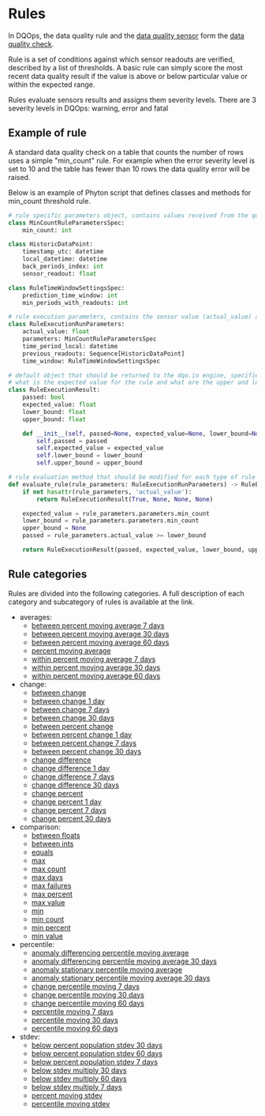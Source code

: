 # Rules

In DQOps, the data quality rule and the [data quality sensor](../sensors/sensors.md) form the [data quality check](../checks/index.md).

Rule is a set of conditions against which sensor readouts are verified, described by a list of thresholds.
A basic rule can simply score the most recent data quality result if the value is above or below particular value or
within the expected range. 

Rules evaluate sensors results and assigns them severity levels. There are 3 severity levels in DQOps: warning, error and
fatal


## Example of rule 

A standard data quality check on a table that counts the number of rows uses a simple "min_count" rule. For example when
the error severity level is set to 10 and the table has fewer than 10 rows the data quality error will be raised. 

Below is an example of Phyton script that defines classes and methods for min_count threshold rule.

``` py title="min_count.py"
# rule specific parameters object, contains values received from the quality check threshold configuration
class MinCountRuleParametersSpec:
    min_count: int

class HistoricDataPoint:
    timestamp_utc: datetime
    local_datetime: datetime
    back_periods_index: int
    sensor_readout: float

class RuleTimeWindowSettingsSpec:
    prediction_time_window: int
    min_periods_with_readouts: int

# rule execution parameters, contains the sensor value (actual_value) and the rule parameters
class RuleExecutionRunParameters:
    actual_value: float
    parameters: MinCountRuleParametersSpec
    time_period_local: datetime
    previous_readouts: Sequence[HistoricDataPoint]
    time_window: RuleTimeWindowSettingsSpec

# default object that should be returned to the dqo.io engine, specifies if the rule was passed or failed,
# what is the expected value for the rule and what are the upper and lower boundaries of accepted values (optional)
class RuleExecutionResult:
    passed: bool
    expected_value: float
    lower_bound: float
    upper_bound: float

    def __init__(self, passed=None, expected_value=None, lower_bound=None, upper_bound=None):
        self.passed = passed
        self.expected_value = expected_value
        self.lower_bound = lower_bound
        self.upper_bound = upper_bound

# rule evaluation method that should be modified for each type of rule
def evaluate_rule(rule_parameters: RuleExecutionRunParameters) -> RuleExecutionResult:
    if not hasattr(rule_parameters, 'actual_value'):
        return RuleExecutionResult(True, None, None, None)

    expected_value = rule_parameters.parameters.min_count
    lower_bound = rule_parameters.parameters.min_count
    upper_bound = None
    passed = rule_parameters.actual_value >= lower_bound

    return RuleExecutionResult(passed, expected_value, lower_bound, upper_bound)
```

## Rule categories

Rules are divided into the following categories. A full description of each category and subcategory of rules is 
available at the link.

- averages:
    - [between percent moving average 7 days](../../../reference/rules/averages/#between-percent-moving-average-7-days)
    - [between percent moving average 30 days](../../../reference/rules/averages/#between-percent-moving-average-30-days)
    - [between percent moving average 60 days](../../../reference/rules/averages/#between-percent-moving-average-60-days)
    - [percent moving average](../../../reference/rules/averages/#percent-moving-average)
    - [within percent moving average 7 days](../../../reference/rules/averages/#within-percent-moving-average-7-days)
    - [within percent moving average 30 days](../../../reference/rules/averages/#within-percent-moving-average-30-days)
    - [within percent moving average 60 days](../../../reference/rules/averages/#within-percent-moving-average-60-days)
- change:
    - [between change](../../../reference/rules/Change/#between-change)
    - [between change 1 day](../../../reference/rules/Change/#between-change-1-day)
    - [between change 7 days](../../../reference/rules/Change/#between-change-7-days)
    - [between change 30 days](../../../reference/rules/Change/#between-change-30-days)
    - [between percent change](../../../reference/rules/Change/#between-percent-change)
    - [between percent change 1 day](../../../reference/rules/Change/#between-percent-change-1-day)
    - [between percent change 7 days](../../../reference/rules/Change/#between-percent-change-7days)
    - [between percent change 30 days](../../../reference/rules/Change/#between-percent-change-30-days)
    - [change difference](../../../reference/rules/Change/#change-difference)
    - [change difference 1 day](../../../reference/rules/Change/#change-difference-1-day)
    - [change difference 7 days](../../../reference/rules/Change/#change-difference-7-days)
    - [change difference 30 days](../../../reference/rules/Change/#change-difference-30-days)
    - [change percent](../../../reference/rules/Change/#change-percent)
    - [change percent 1 day](../../../reference/rules/Change/#change-percent-1-day)
    - [change percent 7 days](../../../reference/rules/Change/#change-percent-7-days)
    - [change percent 30 days](../../../reference/rules/Change/#change-percent-30-days)
- comparison:
    - [between floats](../../../reference/rules/Comparison/#between-floats)
    - [between ints](../../../reference/rules/Comparison/#between-ints)
    - [equals](../../../reference/rules/Comparison/#equals)
    - [max](../../../reference/rules/Comparison/#max)
    - [max count](../../../reference/rules/Comparison/#max-count)
    - [max days](../../../reference/rules/Comparison/#max-days)
    - [max failures](../../../reference/rules/Comparison/#max-failures)
    - [max percent](../../../reference/rules/Comparison/#max-percent)
    - [max value](../../../reference/rules/Comparison/#max-value)
    - [min](../../../reference/rules/Comparison/#min)
    - [min count](../../../reference/rules/Comparison/#min-count)
    - [min percent](../../../reference/rules/Comparison/#min-percent)
    - [min value](../../../reference/rules/Comparison/#min-value)
- percentile:
    - [anomaly differencing percentile moving average](../../../reference/rules/Percentile/#anomaly-differencing-percentile-moving-average)
    - [anomaly differencing percentile moving average 30 days](../../../reference/rules/Percentile/#anomaly-differencing-percentile-moving-average-30-days)
    - [anomaly stationary percentile moving average](../../../reference/rules/Percentile/#anomaly-stationary-percentile-moving-average)
    - [anomaly stationary percentile moving average 30 days](../../../reference/rules/Percentile/#anomaly-stationary-percentile-moving-average-30-days)
    - [change percentile moving 7 days](../../../reference/rules/Percentile/#change-percentile-moving-7-days)
    - [change percentile moving 30 days](../../../reference/rules/Percentile/#change-percentile-moving-30-days)
    - [change percentile moving 60 days](../../../reference/rules/Percentile/#change-percentile-moving-60-days)
    - [percentile moving 7 days](../../../reference/rules/Percentile/#percentile-moving-7-days)
    - [percentile moving 30 days](../../../reference/rules/Percentile/#percentile-moving-30-days)
    - [percentile moving 60 days](../../../reference/rules/Percentile/#percentile-moving-60-days)
- stdev:
    - [below percent population stdev 30 days](../../../reference/rules/Stdev/#below-percent-population-stdev-30-days)
    - [below percent population stdev 60 days](../../../reference/rules/Stdev/#below-percent-population-stdev-60-days)
    - [below percent population stdev 7 days](../../../reference/rules/Stdev/#below-percent-population-stdev-7-days)
    - [below stdev multiply 30 days](../../../reference/rules/Stdev/#below-stdev-multiply-30-days)
    - [below stdev multiply 60 days](../../../reference/rules/Stdev/#below-stdev-multiply-60-days)
    - [below stdev multiply 7 days](../../../reference/rules/Stdev/#below-stdev-multiply-7-days)
    - [percent moving stdev](../../../reference/rules/Stdev/#percent-moving-stdev)
    - [percentile moving stdev](../../../reference/rules/Stdev/#percentile-moving-stdev)